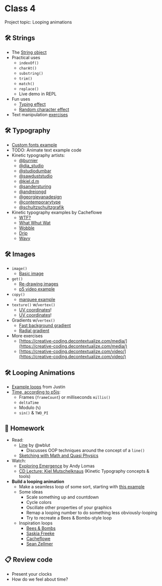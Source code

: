 # Class 4

Project topic: Looping animations

## 🛠️ Strings

- The [String object](https://developer.mozilla.org/en-US/docs/Web/JavaScript/Reference/Global_Objects/String)
- Practical uses
  - `indexOf()`
  - `charAt()`
  - `substring()`
  - `trim()`
  - `match()`
  - `replace()`
  - Live demo in REPL
- Fun uses
  - [Typing effect](https://editor.p5js.org/cacheflowe/sketches/SZuK1L9Ij)
  - [Random character effect](https://editor.p5js.org/cacheflowe/sketches/_HvhP2BON)
- Text manipulation [exercises](https://creative-coding.decontextualize.com/text-and-type/)

## 🛠️ Typography

* [Custom fonts example](https://editor.p5js.org/cacheflowe/sketches/ZbOawrLPw)
* TODO: Animate text example code
* Kinetic typography artists:
  * [@burnier](https://instagram.com/burnier)
  * [@dia_studio](https://instagram.com/dia_studio)
  * [@studiodumbar](https://instagram.com/studiodumbar)
  * [@sawduststudio](https://instagram.com/sawduststudio)
  * [@kiel.d.m](https://instagram.com/kiel.d.m)
  * [@sandersturing](https://instagram.com/sandersturing)
  * [@andreiongd](https://instagram.com/andreiongd)
  * [@georgieyanadesign](https://instagram.com/georgieyanadesign)
  * [@contemporarytype](https://instagram.com/contemporarytype)
  * [@schultzschultzgrafik ](https://instagram.com/schultzschultzgrafik )
* Kinetic typography examples by Cacheflowe
  * [WTF?](https://cacheflowe.com/art/digital/wtf)
  * [What Whut Wat](https://cacheflowe.com/art/digital/what-whut-wat)
  * [Wobble](https://cacheflowe.com/art/digital/wobble)
  * [Drip](https://cacheflowe.com/art/digital/drip)
  * [Wavy](https://cacheflowe.com/art/digital/wavy)

## 🛠️ Images

- `image()`
  - [Basic image](https://editor.p5js.org/cacheflowe/sketches/H0JGQe2fu)
- `get()`
  - [Re-drawing images](https://editor.p5js.org/cacheflowe/sketches/RNbj-2IV0)
  - [p5 video example](https://p5js.org/examples/dom-video-pixels.html)
- `copy()`
  - [marquee example](https://editor.p5js.org/cacheflowe/sketches/lXo4uD5fV)
- `texture()` w/`vertex()`
  - [UV coordinates](https://editor.p5js.org/cacheflowe/sketches/DhW4CrQ18)!
  - [UV coordinates](https://editor.p5js.org/cacheflowe/sketches/eOxZ6_PJx)!
- Gradients w/`vertex()`
  - [Fast background gradient](https://editor.p5js.org/cacheflowe/sketches/3ToQYymCE)
  - [Radial gradient](https://editor.p5js.org/cacheflowe/sketches/W-vOOSTO6)
- More exercises
  - [https://creative-coding.decontextualize.com/media/](https://creative-coding.decontextualize.com/media/)
  - [https://creative-coding.decontextualize.com/video/](https://creative-coding.decontextualize.com/video/)

## 🛠️ Looping Animations

- [Example loops](https://cacheflowe.com/art/digital) from Justin
- [Time, according to p5js](https://editor.p5js.org/cacheflowe/sketches/EdkIstnmFL):
  - Frames (`frameCount`) or milliseconds `millis()`
  - `deltaTime`
  - Modulo (`%`)
  - `sin()` & `TWO_PI`

## 📝 Homework

- Read:
  - [Line](https://wblut.com/line/) by @wblut
    - Discusses OOP techniques around the concept of a `line()`
  - [Sketching with Math and Quasi Physics](https://kynd.github.io/p5sketches/)
- Watch:
  - [Exploring Emergence](https://www.youtube.com/watch?v=gOqOyb51prU) by Andy Lomas
  - [CD Lecture: Kiel Mutschelknaus](https://www.youtube.com/watch?v=u98hjQusdEU) (Kinetic Typography concepts & tools)
- **Build a looping animation**
  - Make a seamless loop of some sort, starting with [this example](https://editor.p5js.org/cacheflowe/sketches/AyMfAnXTA)
  - Some ideas
    - Scale something up and countdown
    - Cycle colors
    - Oscillate other properties of your graphics
    - Remap a looping number to do something less obviously-looping
    - Try to recreate a Bees & Bombs-style loop
  - Inspiration loops
    - [Bees & Bombs](https://beesandbombs.tumblr.com/)
    - [Saskia Freeke](https://twitter.com/sasj_nl/status/1292547481432133636)
    - [Cacheflowe](https://cacheflowe.com/art/digital)
    - [Sean Zellmer](https://instagram.com/lejeunerenard/)

## 📋 Review code

- Present your clocks
- How do we feel about time?
